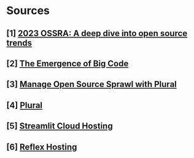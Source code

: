 # Sources

## [1] [2023 OSSRA: A deep dive into open source trends](https://www.synopsys.com/blogs/software-security/open-source-trends-ossra-report.html)

## [2] [The Emergence of Big Code](https://info.sourcegraph.com/hubfs/CTA%20assets/sourcegraph-big-code-survey-report.pdf)

## [3] [Manage Open Source Sprawl with Plural](https://signalfire.com/plural-investor/)

## [4] [Plural](https://www.plural.sh/)

## [5] [Streamlit Cloud Hosting](https://streamlit.io/cloud)

## [6] [Reflex Hosting](https://reflex-dev.notion.site/Reflex-Hosting-Documentation-57a4dd55d6234858bbae0be75be79ce7)
